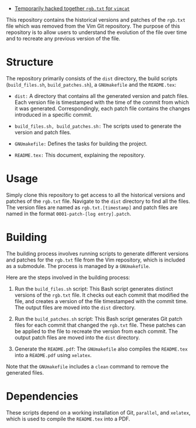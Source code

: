 - [Temporarily hacked together `rgb.txt` for `vimcat`](rgb.txt)

This repository contains the historical versions and patches of the
`rgb.txt` file which was removed from the Vim Git repository. The
purpose of this repository is to allow users to understand the evolution
of the file over time and to recreate any previous version of the file.

# Structure

The repository primarily consists of the `dist` directory, the build
scripts (`build_files.sh`, `build_patches.sh`), a `GNUmakefile` and the
`README.tex`:

- `dist:` A directory that contains all the generated version and patch
  files. Each version file is timestamped with the time of the commit
  from which it was generated. Correspondingly, each patch file contains
  the changes introduced in a specific commit.

- `build_files.sh, build_patches.sh:` The scripts used to generate the
  version and patch files.

- `GNUmakefile:` Defines the tasks for building the project.

- `README.tex:` This document, explaining the repository.

# Usage

Simply clone this repository to get access to all the historical
versions and patches of the `rgb.txt` file. Navigate to the `dist`
directory to find all the files. The version files are named as
`rgb.txt.[timestamp]` and patch files are named in the format
`0001-patch-[log entry].patch`.

# Building

The building process involves running scripts to generate different
versions and patches for the `rgb.txt` file from the Vim repository,
which is included as a submodule. The process is managed by a
`GNUmakefile`.

Here are the steps involved in the building process:

1.  Run the `build_files.sh` script: This Bash script generates distinct
    versions of the `rgb.txt` file. It checks out each commit that
    modified the file, and creates a version of the file timestamped
    with the commit time. The output files are moved into the `dist`
    directory.

2.  Run the `build_patches.sh` script: This Bash script generates Git
    patch files for each commit that changed the `rgb.txt` file. These
    patches can be applied to the file to recreate the version from each
    commit. The output patch files are moved into the `dist` directory.

3.  Generate the `README.pdf`: The `GNUmakefile` also compiles the
    `README.tex` into a `README.pdf` using `xelatex`.

Note that the `GNUmakefile` includes a `clean` command to remove the
generated files.

# Dependencies

These scripts depend on a working installation of Git, `parallel`, and
`xelatex`, which is used to compile the `README.tex` into a PDF.

